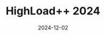 ---
title: "HighLoad++ 2024"
date: 2024-12-02
type: "events"
role: "Спикер"
location: "Москва"
description: "Тема: «История трансформации: Как мы не справились с 20 000+ RPS и что из этого вынесли»"
video: "https://youtu.be/YSwJkAcgMmk"
presentation: "files/presentations/HighLoad_2024_Q4.pdf"
---